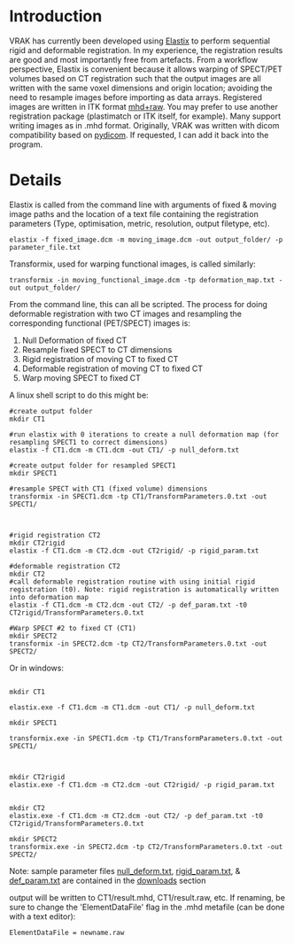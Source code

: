 # Introduction #

VRAK has currently been developed using [Elastix](http://elastix.isi.uu.nl/index.php) to perform sequential rigid and deformable registration. In my experience, the registration results are good and most importantly free from artefacts. From a workflow perspective, Elastix is convenient because it allows warping of SPECT/PET volumes based on CT registration such that the output images are all written with the same voxel dimensions and origin location; avoiding the need to resample images before importing as data arrays. Registered images are written in ITK format [mhd+raw](http://www.itk.org/Wiki/ITK/File_Formats). You may prefer to use another registration package (plastimatch or ITK itself, for example). Many support writing images as in .mhd format. Originally, VRAK was written with dicom compatibility based on [pydicom](http://code.google.com/p/pydicom/). If requested, I can add it back into the program.




# Details #

Elastix is called from the command line with arguments of fixed & moving image paths and the location of a text file containing the registration parameters (Type, optimisation, metric, resolution, output filetype, etc).

```
elastix -f fixed_image.dcm -m moving_image.dcm -out output_folder/ -p parameter_file.txt
```

Transformix, used for warping functional images, is called similarly:

```
transformix -in moving_functional_image.dcm -tp deformation_map.txt -out output_folder/
```

From the command line, this can all be scripted. The process for doing deformable registration with two CT images and resampling the corresponding functional (PET/SPECT) images is:
  1. Null Deformation of fixed CT
  1. Resample fixed SPECT to CT dimensions
  1. Rigid registration of moving CT to fixed CT
  1. Deformable registration of moving CT to fixed CT
  1. Warp moving SPECT to fixed CT

A linux shell script to do this might be:

```
#create output folder
mkdir CT1

#run elastix with 0 iterations to create a null deformation map (for resampling SPECT1 to correct dimensions)
elastix -f CT1.dcm -m CT1.dcm -out CT1/ -p null_deform.txt

#create output folder for resampled SPECT1
mkdir SPECT1

#resample SPECT with CT1 (fixed volume) dimensions
transformix -in SPECT1.dcm -tp CT1/TransformParameters.0.txt -out SPECT1/



#rigid registration CT2
mkdir CT2rigid
elastix -f CT1.dcm -m CT2.dcm -out CT2rigid/ -p rigid_param.txt

#deformable registration CT2
mkdir CT2
#call deformable registration routine with using initial rigid registration (t0). Note: rigid registration is automatically written into deformation map
elastix -f CT1.dcm -m CT2.dcm -out CT2/ -p def_param.txt -t0 CT2rigid/TransformParameters.0.txt

#Warp SPECT #2 to fixed CT (CT1)
mkdir SPECT2
transformix -in SPECT2.dcm -tp CT2/TransformParameters.0.txt -out SPECT2/

```

Or in windows:

```

mkdir CT1

elastix.exe -f CT1.dcm -m CT1.dcm -out CT1/ -p null_deform.txt

mkdir SPECT1

transformix.exe -in SPECT1.dcm -tp CT1/TransformParameters.0.txt -out SPECT1/



mkdir CT2rigid
elastix.exe -f CT1.dcm -m CT2.dcm -out CT2rigid/ -p rigid_param.txt


mkdir CT2
elastix.exe -f CT1.dcm -m CT2.dcm -out CT2/ -p def_param.txt -t0 CT2rigid/TransformParameters.0.txt

mkdir SPECT2
transformix.exe -in SPECT2.dcm -tp CT2/TransformParameters.0.txt -out SPECT2/

```



Note: sample parameter files [null\_deform.txt](http://vrak-dosimetry.googlecode.com/files/null_deform.txt), [rigid\_param.txt](http://vrak-dosimetry.googlecode.com/files/rigid_param.txt), & [def\_param.txt](http://vrak-dosimetry.googlecode.com/files/def_param.txt) are contained in the [downloads](http://code.google.com/p/vrak-dosimetry/downloads/list) section

output will be written to CT1/result.mhd, CT1/result.raw, etc.
If renaming, be sure to change the 'ElementDataFile' flag in the .mhd metafile (can be done with a text editor):
```
ElementDataFile = newname.raw
```